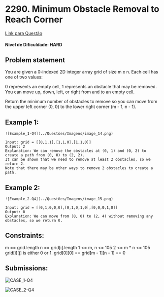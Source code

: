 #  2290. Minimum Obstacle Removal to Reach Corner
 [Link para Questão](https://leetcode.com/problems/minimum-obstacle-removal-to-reach-corner/description/)

 #### Nivel de Dificuldade: HARD

## Problem statement
You are given a 0-indexed 2D integer array grid of size m x n. Each cell has one of two values:

0 represents an empty cell,
1 represents an obstacle that may be removed.
You can move up, down, left, or right from and to an empty cell.

Return the minimum number of obstacles to remove so you can move from the upper left corner (0, 0) to the lower right corner (m - 1, n - 1).

 

## Example 1:

    ![Example_1-Q4](../Questões/Imagens/image_14.png)

    Input: grid = [[0,1,1],[1,1,0],[1,1,0]]
    Output: 2
    Explanation: We can remove the obstacles at (0, 1) and (0, 2) to create a path from (0, 0) to (2, 2).
    It can be shown that we need to remove at least 2 obstacles, so we return 2.
    Note that there may be other ways to remove 2 obstacles to create a path.

## Example 2:

    ![Example_2-Q4](../Questões/Imagens/image_15.png)

    Input: grid = [[0,1,0,0,0],[0,1,0,1,0],[0,0,0,1,0]]
    Output: 0
    Explanation: We can move from (0, 0) to (2, 4) without removing any obstacles, so we return 0.
 

## Constraints:

m == grid.length
n == grid[i].length
1 <= m, n <= 105
2 <= m * n <= 105
grid[i][j] is either 0 or 1.
grid[0][0] == grid[m - 1][n - 1] == 0

## Submissions:

![CASE_1-Q4](../Questões/Imagens/image_16.png)

![CASE_2-Q4](../Questões/Imagens/image_17.png)